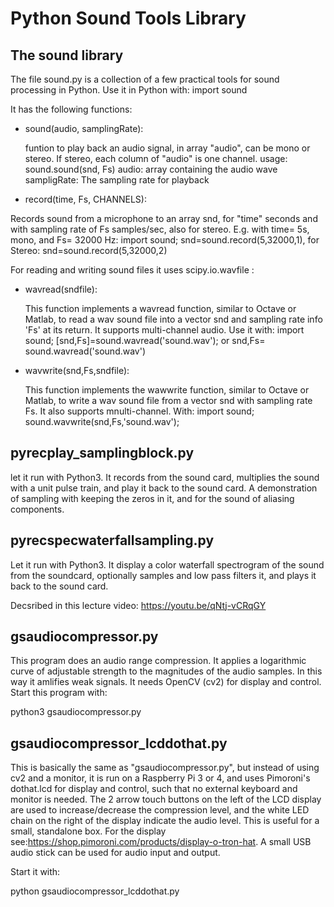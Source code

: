 
# Python Sound Tools Library
## The sound library

The file sound.py is a collection of a few practical tools for sound processing in Python.
Use it in Python with: import sound

It has the following functions:

* sound(audio, samplingRate):

    funtion to play back an audio signal, in array "audio", can be mono or stereo. 
    If stereo, each column of "audio" is one channel.
    usage: sound.sound(snd,  Fs)
    audio: array containing the audio wave
    sampligRate: The sampling rate for playback
    
* record(time, Fs, CHANNELS):

Records sound from a microphone to an array snd, for "time" seconds and with sampling rate of Fs samples/sec, also for stereo. E.g. with time= 5s, mono, and Fs= 32000 Hz: import sound; snd=sound.record(5,32000,1),
   for Stereo: snd=sound.record(5,32000,2)
    
For reading and writing sound files it uses scipy.io.wavfile :

* wavread(sndfile):

   This function implements a wavread function, similar to Octave or Matlab, to read a wav sound file into a vector snd and sampling rate info 'Fs' at its return. It supports multi-channel audio. Use it with: import sound; [snd,Fs]=sound.wavread('sound.wav'); or snd,Fs= sound.wavread('sound.wav')
   
* wavwrite(snd,Fs,sndfile):

   This function implements the wawwrite function, similar to Octave or Matlab, to write a wav sound file from a vector snd with sampling rate Fs. It also supports mnulti-channel. With: 
   import sound; 
   sound.wavwrite(snd,Fs,'sound.wav');

## pyrecplay_samplingblock.py
let it run with Python3. It records from the sound card, multiplies the sound with a unit pulse train, and play it back to the sound card. A demonstration of sampling with keeping the zeros in it, and for the sound of aliasing components. 

## pyrecspecwaterfallsampling.py
Let it run with Python3. It display a color waterfall spectrogram of the sound from the soundcard, optionally samples and low pass filters it, and plays it back to the sound card.

Decsribed in this lecture video:
https://youtu.be/qNtj-vCRqGY

## gsaudiocompressor.py
This program does an audio range compression. It applies a logarithmic curve of adjustable strength to the magnitudes of the audio samples. In this way it amlifies weak signals. It needs OpenCV (cv2) for display and control. Start this program with:

python3 gsaudiocompressor.py

## gsaudiocompressor_lcddothat.py
This is basically the same as "gsaudiocompressor.py", but instead of using cv2 and a monitor, it is run on a Raspberry Pi 3 or 4, and uses Pimoroni's dothat.lcd for display and control, such that no external keyboard and monitor is needed. The 2 arrow touch buttons on the left of the LCD display are used to increase/decrease the compression level, and the white LED chain on the right of the display indicate the audio level. This is useful for a small, standalone box.
For the display see:https://shop.pimoroni.com/products/display-o-tron-hat.
A small USB audio stick can be used for audio input and output.

Start it with:

python gsaudiocompressor_lcddothat.py 



